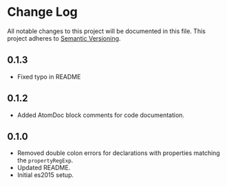 # Change Log

All notable changes to this project will be documented in this file.
This project adheres to [Semantic Versioning](http://semver.org/).

## 0.1.3

* Fixed typo in README

## 0.1.2

* Added AtomDoc block comments for code documentation.

## 0.1.0

* Removed double colon errors for declarations with properties matching the `propertyRegExp`.
* Updated README.
* Initial es2015 setup.
